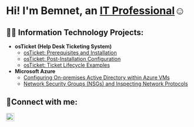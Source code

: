 <h1>Hi! I'm Bemnet, an <a href="https://www.linkedin.com/in/bemnet-t-978611243/">IT Professional</a>☺</h1>

<h2>👨‍💻 Information Technology Projects:</h2>

- <b>osTicket (Help Desk Ticketing System)</b>
  - [osTicket: Prerequisites and Installation](https://github.com/bemyohannes/osticket-prereqs)
  - [osTicket: Post-Installation Configuration](https://github.com/bemyohannes/post-install-config)
  - [osTicket: Ticket Lifecycle Examples](https://github.com/bemyohannes/ticket-lifecycle)
- <b>Microsoft Azure</b>
  - [Configuring On-premises Active Directory within Azure VMs](https://github.com/bemyohannes/configure-ad)
  - [Network Security Groups (NSGs) and Inspecting Network Protocols](https://github.com/bemyohannes/azure-network-protocols)

<h2>🤳Connect with me:</h2>

[<img align="left" alt="Josh | LinkedIn" width="22px" src="https://cdn.jsdelivr.net/npm/simple-icons@v3/icons/linkedin.svg" />][linkedin]



[linkedin]: https://www.linkedin.com/in/bemnet-t-978611243/
